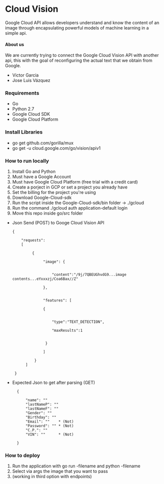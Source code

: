 # Cloud Vision
Google Cloud API allows developers understand and know the content of an image through 
encapsulating powerful models of machine learning in a simple api.

#### About us

We are currently trying to connect the Google Cloud Vision API with another api, 
this with the goal of reconfiguring the actual text that we obtain from Google. 

* Victor Garcia
* Jose Luis Vázquez

### Requirements

* Go
* Python 2.7
* Google Cloud SDK
* Google Cloud Platform

### Install Libraries    
* go get github.com/gorilla/mux
* go get -u cloud.google.com/go/vision/apiv1


### How to run locally

1. Install Go and Python
2. Must have a Google Account
3. Must have Google Cloud Platform (free trial with a credit card)
4. Create a porject in GCP or set a project you already have
5. Set the billing for the project you're using
6. Download Google-Cloud-sdk
7. Run the script inside the Google-Cloud-sdk/bin folder -> ./gcloud
8. Run the command ./gcloud auth application-default login
9. Move this repo inside go/src folder


* Json Send (POST) to Googe Cloud Vision API

      {

          "requests": 
          [
      
               {
    
                    "image": {
    
                        
                        "content":"/9j/7QBEUGhvdG9...image contents...eYxxxzj/Coa6Bax//Z"
                   
                    },
                    
    
                    "features": [
    
                    {
    
                    
                        "type":"TEXT_DETECTION", 
                                   
                        "maxResults":1
    
                 
                     }
                
                    ]
        
                }
            ]
  
       }

* Expected Json to get after parsing (GET)

        {
        
            "name": ""
            "lastNameP": ""
            "lastNameF": ""
            "Gender": ""
            "Birthday": ""
            "Email": ""    * (Not)
            "Password": "" * (Not)
            "C.P.": ""
            "VIN": ""      * (Not)
        
        }
        
        
### How to deploy

1. Run the application with go run -filename and python -filename
2. Select via args the image that you want to pass
3. (working in third option with endpoints)